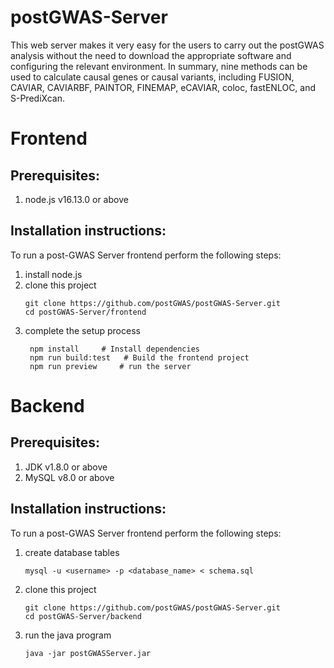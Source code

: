 # postGWAS-Server

This web server makes it very easy for the users to carry out the postGWAS analysis without the need to download the appropriate software and configuring the relevant environment. In summary, nine methods can be used to calculate causal genes or causal variants, including FUSION, CAVIAR, CAVIARBF, PAINTOR, FINEMAP, eCAVIAR, coloc, fastENLOC, and S-PrediXcan.

# Frontend

## Prerequisites:

1. node.js v16.13.0 or above

## Installation instructions:

To run a post-GWAS Server frontend perform the following steps:

1. install node.js
2. clone this project
   ```
   git clone https://github.com/postGWAS/postGWAS-Server.git
   cd postGWAS-Server/frontend
   ```
3. complete the setup process
   ```
    npm install     # Install dependencies
    npm run build:test   # Build the frontend project
    npm run preview     # run the server
   ```
   

# Backend

## Prerequisites:

1. JDK v1.8.0 or above
2. MySQL v8.0 or above

## Installation instructions:

To run a post-GWAS Server frontend perform the following steps:

1. create database tables

   ```
   mysql -u <username> -p <database_name> < schema.sql
   ```

2. clone this project

   ```
   git clone https://github.com/postGWAS/postGWAS-Server.git
   cd postGWAS-Server/backend
   ```

3. run the java program

   ```
   java -jar postGWASServer.jar
   ```
